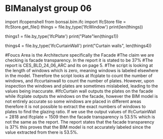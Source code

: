 ```python
```
# BIManalyst group 06
import ifcopenshell
from bonsai.bim.ifc import IfcStore
file = IfcStore.get_file()
things = file.by_type('IfcWindow')
print(len(things))

things1 = file.by_type('IfcPlate')
print("Plate"len(things1))


things4 = file.by_type('IfcCurtainWall')
print("Curtain walls", len(things4))

#Foucs Area is the Architecture specifically the Facade
#The claim we are checking is facade transparency. In the report it is stated to be 37%
#The report is CES_BLD_24_06_ARC and its on page 5.
#The script is looking at the length of windows which is zero, meaning windows is labeled elsewhere in the model. Therefore the script looks at Ifcplate to count the number of windows, and ifccurtainwall to count the number of plates. However, upon inspection the windows and plates are sometimes mislabeled, leading to the values being inaccurate.
#IfcCurtain wall outputs the plates on the facade while ifcplate outputs the windows on the facade, however the BIM model is not entirely accurate so some windows are placed in different areas therefore it is not possible to extract the exact numbers of windows to plates to find the glazing ratio. If we use the output values of IfcCurtainWall = 2818 and Ifcplate = 1509 then the facade transparency is 53.5% which is not the same as the report. The report states that the facade transparency is 37% this proves that the BIM model is not accurately labeled since the value extracted from there is 53.5%.
